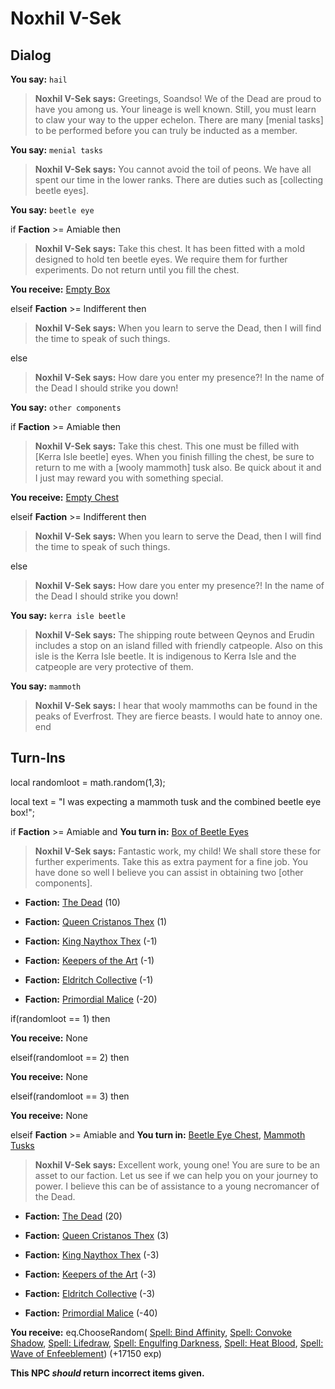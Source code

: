 # Noxhil V-Sek
## Dialog

**You say:** `hail`



>**Noxhil V-Sek says:** Greetings, Soandso!  We of the Dead are proud to have you among us.  Your lineage is well known.  Still, you must learn to claw your way to the upper echelon.  There are many [menial tasks] to be performed before you can truly be inducted as a member.

**You say:** `menial tasks`



>**Noxhil V-Sek says:** You cannot avoid the toil of peons. We have all spent our time in the lower ranks. There are duties such as [collecting beetle eyes].

**You say:** `beetle eye`



if **Faction** >= Amiable then



>**Noxhil V-Sek says:** Take this chest.  It has been fitted with a mold designed to hold ten beetle eyes.  We require them for further experiments.  Do not return until you fill the chest.



**You receive:**  [Empty Box](/item/17930)


elseif **Faction** >= Indifferent then



>**Noxhil V-Sek says:** When you learn to serve the Dead, then I will find the time to speak of such things.


else



>**Noxhil V-Sek says:** How dare you enter my presence?!  In the name of the Dead I should strike you down!




**You say:** `other components`



if **Faction** >= Amiable then



>**Noxhil V-Sek says:** Take this chest. This one must be filled with [Kerra Isle beetle] eyes. When you finish filling the chest, be sure to return to me with a [wooly mammoth] tusk also. Be quick about it and I just may reward you with something special.



**You receive:**  [Empty Chest](/item/17932)


elseif **Faction** >= Indifferent then



>**Noxhil V-Sek says:** When you learn to serve the Dead, then I will find the time to speak of such things.


else



>**Noxhil V-Sek says:** How dare you enter my presence?!  In the name of the Dead I should strike you down!




**You say:** `kerra isle beetle`



>**Noxhil V-Sek says:** The shipping route between Qeynos and Erudin includes a stop on an island filled with friendly catpeople. Also on this isle is the Kerra Isle beetle. It is indigenous to Kerra Isle and the catpeople are very protective of them.

**You say:** `mammoth`



>**Noxhil V-Sek says:** I hear that wooly mammoths can be found in the peaks of Everfrost. They are fierce beasts. I would hate to annoy one.
end

## Turn-Ins



local randomloot = math.random(1,3);

local text = "I was expecting a mammoth tusk and the combined beetle eye box!";



if **Faction** >= Amiable and  **You turn in:** [Box of Beetle Eyes](/item/13389)


>**Noxhil V-Sek says:** Fantastic work, my child! We shall store these for further experiments. Take this as extra payment for a fine job. You have done so well I believe you can assist in obtaining two [other components].


* __Faction:__ [The Dead](/faction/239) (10)


* __Faction:__ [Queen Cristanos Thex](/faction/303) (1)


* __Faction:__ [King Naythox Thex](/faction/278) (-1)


* __Faction:__ [Keepers of the Art](/faction/275) (-1)


* __Faction:__ [Eldritch Collective](/faction/245) (-1)


* __Faction:__ [Primordial Malice](/faction/1522) (-20)


if(randomloot == 1) then



 **You receive:** None 


elseif(randomloot == 2) then



 **You receive:** None 


elseif(randomloot == 3) then



 **You receive:** None 


elseif **Faction** >= Amiable and  **You turn in:** [Beetle Eye Chest](/item/13395), [Mammoth Tusks](/item/10124)


>**Noxhil V-Sek says:** Excellent work, young one! You are sure to be an asset to our faction. Let us see if we can help you on your journey to power. I believe this can be of assistance to a young necromancer of the Dead.


* __Faction:__ [The Dead](/faction/239) (20)


* __Faction:__ [Queen Cristanos Thex](/faction/303) (3)


* __Faction:__ [King Naythox Thex](/faction/278) (-3)


* __Faction:__ [Keepers of the Art](/faction/275) (-3)


* __Faction:__ [Eldritch Collective](/faction/245) (-3)


* __Faction:__ [Primordial Malice](/faction/1522) (-40)


 **You receive:** eq.ChooseRandom( [Spell: Bind Affinity](/item/15035), [Spell: Convoke Shadow](/item/15362), [Spell: Lifedraw](/item/15445), [Spell: Engulfing Darkness](/item/15355), [Spell: Heat Blood](/item/15360), [Spell: Wave of Enfeeblement](/item/15363)) (+17150 exp)

**This NPC *should* return incorrect items given.**






